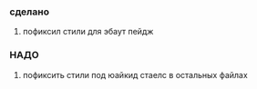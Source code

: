 ### сделано ###
1) пофиксил стили для эбаут пейдж

### НАДО ###
1) пофиксить стили под юайкид стаелс в остальных файлах